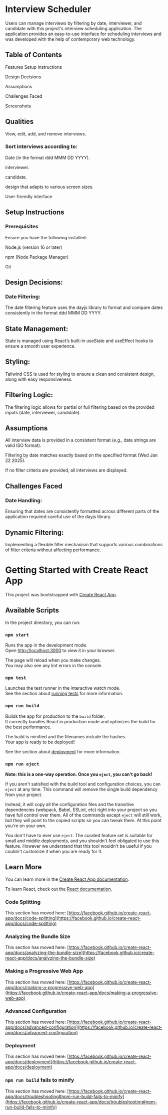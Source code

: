 # Interview Scheduler
Users can manage interviews by filtering by date, interviewer, and candidate with this project's interview scheduling application. The application provides an easy-to-use interface for scheduling interviews and was developed with the help of contemporary web technology.

## Table of Contents
Features
Setup Instructions

Design Decisions

Assumptions

Challenges Faced

Screenshots

## Qualities
View, edit, add, and remove interviews.

### Sort interviews according to: 
Date (in the format ddd MMM DD YYYY).

interviewer.

candidate.

design that adapts to various screen sizes.

User-friendly interface
## Setup Instructions

### Prerequisites
Ensure you have the following installed:

Node.js (version 16 or later)

npm (Node Package Manager)

Git
## Design Decisions: 

### Date Filtering:

The date filtering feature uses the dayjs library to format and compare dates consistently in the format ddd MMM DD YYYY.

## State Management:

State is managed using React’s built-in useState and useEffect hooks to ensure a smooth user experience.

## Styling:
Tailwind CSS is used for styling to ensure a clean and consistent design, along with easy responsiveness.

## Filtering Logic:

The filtering logic allows for partial or full filtering based on the provided inputs (date, interviewer, candidate).
## Assumptions
All interview data is provided in a consistent format (e.g., date strings are valid ISO format).

Filtering by date matches exactly based on the specified format (Wed Jan 22 2025).

If no filter criteria are provided, all interviews are displayed.
## Challenges Faced
### Date Handling:

Ensuring that dates are consistently formatted across different parts of the application required careful use of the dayjs library.

## Dynamic Filtering:

Implementing a flexible filter mechanism that supports various combinations of filter criteria without affecting performance.

# Getting Started with Create React App

This project was bootstrapped with [Create React App](https://github.com/facebook/create-react-app).

## Available Scripts

In the project directory, you can run:

### `npm start`

Runs the app in the development mode.\
Open [http://localhost:3000](http://localhost:3000) to view it in your browser.

The page will reload when you make changes.\
You may also see any lint errors in the console.

### `npm test`

Launches the test runner in the interactive watch mode.\
See the section about [running tests](https://facebook.github.io/create-react-app/docs/running-tests) for more information.

### `npm run build`

Builds the app for production to the `build` folder.\
It correctly bundles React in production mode and optimizes the build for the best performance.

The build is minified and the filenames include the hashes.\
Your app is ready to be deployed!

See the section about [deployment](https://facebook.github.io/create-react-app/docs/deployment) for more information.

### `npm run eject`

**Note: this is a one-way operation. Once you `eject`, you can't go back!**

If you aren't satisfied with the build tool and configuration choices, you can `eject` at any time. This command will remove the single build dependency from your project.

Instead, it will copy all the configuration files and the transitive dependencies (webpack, Babel, ESLint, etc) right into your project so you have full control over them. All of the commands except `eject` will still work, but they will point to the copied scripts so you can tweak them. At this point you're on your own.

You don't have to ever use `eject`. The curated feature set is suitable for small and middle deployments, and you shouldn't feel obligated to use this feature. However we understand that this tool wouldn't be useful if you couldn't customize it when you are ready for it.

## Learn More

You can learn more in the [Create React App documentation](https://facebook.github.io/create-react-app/docs/getting-started).

To learn React, check out the [React documentation](https://reactjs.org/).

### Code Splitting

This section has moved here: [https://facebook.github.io/create-react-app/docs/code-splitting](https://facebook.github.io/create-react-app/docs/code-splitting)

### Analyzing the Bundle Size

This section has moved here: [https://facebook.github.io/create-react-app/docs/analyzing-the-bundle-size](https://facebook.github.io/create-react-app/docs/analyzing-the-bundle-size)

### Making a Progressive Web App

This section has moved here: [https://facebook.github.io/create-react-app/docs/making-a-progressive-web-app](https://facebook.github.io/create-react-app/docs/making-a-progressive-web-app)

### Advanced Configuration

This section has moved here: [https://facebook.github.io/create-react-app/docs/advanced-configuration](https://facebook.github.io/create-react-app/docs/advanced-configuration)

### Deployment

This section has moved here: [https://facebook.github.io/create-react-app/docs/deployment](https://facebook.github.io/create-react-app/docs/deployment)

### `npm run build` fails to minify

This section has moved here: [https://facebook.github.io/create-react-app/docs/troubleshooting#npm-run-build-fails-to-minify](https://facebook.github.io/create-react-app/docs/troubleshooting#npm-run-build-fails-to-minify)
